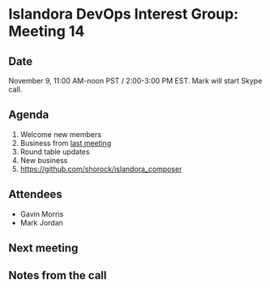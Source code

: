 # Islandora DevOps Interest Group: Meeting 14

## Date

November 9, 11:00 AM-noon PST / 2:00-3:00 PM EST. Mark will start Skype call.

## Agenda

1. Welcome new members
1. Business from [last meeting](https://github.com/islandora-interest-groups/Islandora-DevOps-Interest-Group/blob/master/meetings/13.md)
1. Round table updates
1. New business
  1. https://github.com/shorock/islandora_composer

## Attendees

* Gavin Morris
* Mark Jordan

## Next meeting

## Notes from the call

